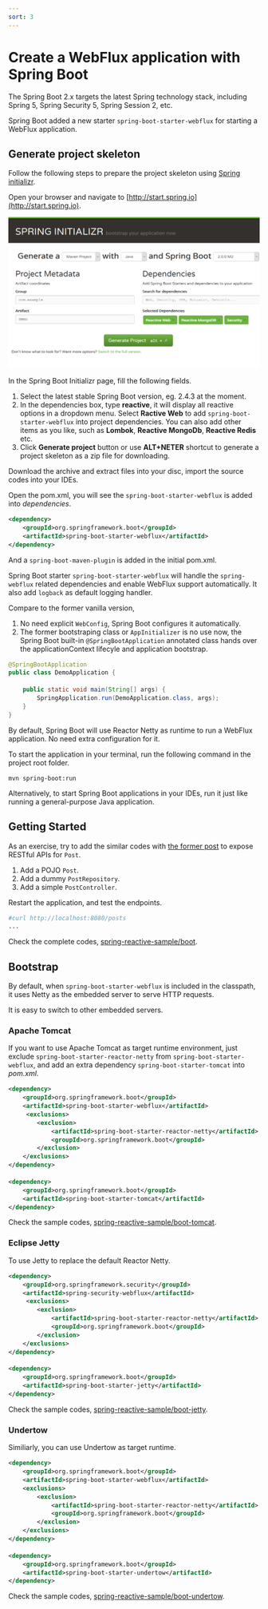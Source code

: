 ```yaml
---
sort: 3
---
```


# Create a WebFlux application with Spring Boot

The Spring Boot 2.x targets the latest Spring technology stack, including Spring 5, Spring Security 5, Spring Session 2, etc. 

Spring Boot added a new starter `spring-boot-starter-webflux` for starting a WebFlux application.


## Generate project skeleton

Follow the following steps to prepare the project skeleton using [Spring initializr](http://start.spring.io).

Open your browser and navigate to [http://start.spring.io](http://start.spring.io). 

![Spring Boot initializer](./init.png)

In the Spring Boot Initializr page, fill the following fields. 

1. Select the latest stable Spring Boot version, eg. 2.4.3 at the moment. 
2. In the dependencies box, type **reactive**, it will display all reactive options in a dropdown menu. Select **Ractive Web** to add `spring-boot-starter-webflux` into project dependencies. You can also add other items as you like, such as **Lombok**, **Reactive MongoDb**, **Reactive Redis** etc.
3. Click **Generate project** button or use **ALT+NETER** shortcut to generate a project skeleton as a zip file for downloading.

Download the archive and extract files into your disc, import the source codes into your IDEs.

Open the pom.xml, you will see the `spring-boot-starter-webflux` is added into *dependencies*.

```xml
<dependency>
	<groupId>org.springframework.boot</groupId>
	<artifactId>spring-boot-starter-webflux</artifactId>
</dependency>
```

And a `spring-boot-maven-plugin` is added in the initial pom.xml.

Spring Boot starter `spring-boot-starter-webflux` will handle the `spring-webflux` related dependencies and enable WebFlux support automatically. It also add `logback` as default logging handler.

Compare to the former vanilla version,

1. No need explicit `WebConfig`, Spring Boot configures it automatically.
2. The former bootstraping class or `AppInitializer` is no use now, the Spring Boot built-in `@SpringBootApplication` annotated class hands over the applicationContext lifecyle and application bootstrap.

```java
@SpringBootApplication
public class DemoApplication {

    public static void main(String[] args) {
        SpringApplication.run(DemoApplication.class, args);
    }
}
```

By default, Spring Boot will use Reactor Netty as runtime to run a WebFlux application. No need extra configuration for it.

To start the application in your terminal, run the following command in the project root folder.

```
mvn spring-boot:run
```

Alternatively, to start Spring Boot applications in your IDEs, run it just like running a general-purpose Java application.


## Getting Started

As an exercise, try to add the similar codes with [the former post](./first.md) to expose RESTful APIs for `Post`.

1. Add a POJO `Post`.
2. Add a dummy `PostRepository`.
3. Add a simple `PostController`.

Restart the application, and test the endpoints.

```bash
#curl http://localhost:8080/posts
...
```

Check the complete codes, [spring-reactive-sample/boot](https://github.com/hantsy/spring-reactive-sample/tree/master/boot-start).

## Bootstrap

By default, when `spring-boot-starter-webflux` is included in the classpath, it uses Netty as the embedded server to serve HTTP requests.

It is easy to switch to other embedded servers.

### Apache Tomcat

If you want to use Apache Tomcat as target runtime environment, just exclude `spring-boot-starter-reactor-netty` from `spring-boot-starter-webflux`, and add an extra dependency `spring-boot-starter-tomcat` into *pom.xml*.

```xml
<dependency>
	<groupId>org.springframework.boot</groupId>
	<artifactId>spring-boot-starter-webflux</artifactId>
	 <exclusions>
		<exclusion>
			<artifactId>spring-boot-starter-reactor-netty</artifactId>
			<groupId>org.springframework.boot</groupId>
		</exclusion>
	</exclusions>
</dependency>

<dependency>
	<groupId>org.springframework.boot</groupId>
	<artifactId>spring-boot-starter-tomcat</artifactId>
</dependency>
```

Check the sample codes, [spring-reactive-sample/boot-tomcat](https://github.com/hantsy/spring-reactive-sample/tree/master/boot-tomcat).

### Eclipse Jetty 

To use Jetty to replace the default Reactor Netty.

```xml
<dependency>
	<groupId>org.springframework.security</groupId>
	<artifactId>spring-security-webflux</artifactId>
	 <exclusions>
		<exclusion>
			<artifactId>spring-boot-starter-reactor-netty</artifactId>
			<groupId>org.springframework.boot</groupId>
		</exclusion>
	</exclusions>
</dependency>

<dependency>
	<groupId>org.springframework.boot</groupId>
	<artifactId>spring-boot-starter-jetty</artifactId>
</dependency>
```

Check the sample codes, [spring-reactive-sample/boot-jetty](https://github.com/hantsy/spring-reactive-sample/tree/master/boot-jetty).

### Undertow

Similiarly, you can use Undertow as target runtime.

```xml
<dependency>
	<groupId>org.springframework.boot</groupId>
	<artifactId>spring-boot-starter-webflux</artifactId>
	<exclusions>
		<exclusion>
			<artifactId>spring-boot-starter-reactor-netty</artifactId>
			<groupId>org.springframework.boot</groupId>
		</exclusion>
	</exclusions>
</dependency>

<dependency>
	<groupId>org.springframework.boot</groupId>
	<artifactId>spring-boot-starter-undertow</artifactId>
</dependency>
```

Check the sample codes, [spring-reactive-sample/boot-undertow](https://github.com/hantsy/spring-reactive-sample/tree/master/boot-undertow).